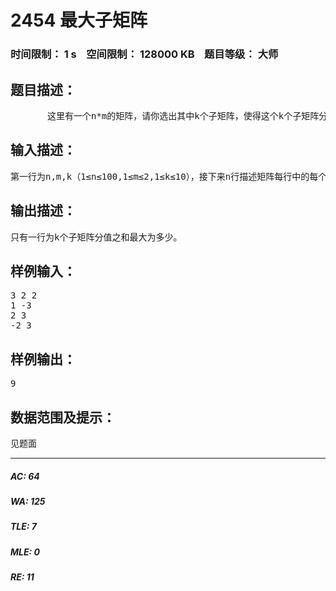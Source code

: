 # 2454 最大子矩阵   
### 时间限制： 1 s&nbsp;&nbsp;&nbsp;&nbsp;空间限制： 128000 KB&nbsp;&nbsp;&nbsp;&nbsp;题目等级： 大师  
## 题目描述：  

<pre>
       这里有一个n*m的矩阵，请你选出其中k个子矩阵，使得这个k个子矩阵分值之和最大。注意：选出的k个子矩阵不能相互重叠。
</pre>
  
  
## 输入描述：  

<pre>
第一行为n,m,k（1≤n≤100,1≤m≤2,1≤k≤10），接下来n行描述矩阵每行中的每个元素的分值(每个元素的分值的绝对值不超过32767)。
</pre>
  
  
## 输出描述：  

<pre>
只有一行为k个子矩阵分值之和最大为多少。
</pre>
  
  
## 样例输入：  

<pre>
3 2 2
1 -3
2 3
-2 3
</pre>
  
  
## 样例输出：  

<pre>
9
</pre>
  
  
## 数据范围及提示：  

<pre>
见题面
</pre>
  
  
***  

##### AC: 64  
##### WA: 125  
##### TLE: 7  
##### MLE: 0  
##### RE: 11  
